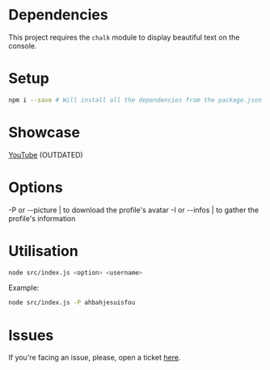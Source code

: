 # Dependencies

This project requires the ``chalk`` module to display beautiful text on the console.

# Setup

```bash
npm i --save # Will install all the dependencies from the package.json file.
```

# Showcase

[YouTube](https://www.youtube.com/watch?v=xmK_pczZUFc) (OUTDATED)

# Options

-P or --picture | to download the profile's avatar
-I or --infos | to gather the profile's information

# Utilisation

```bash
node src/index.js <option> <username>
```

Example:
```bash
node src/index.js -P ahbahjesuisfou
```

# Issues

If you're facing an issue, please, open a ticket [here](https://github.com/HideakiAtsuyo/IGPDP/issues).
